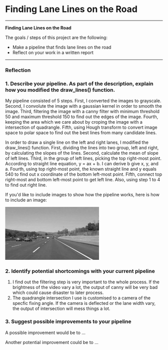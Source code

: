 # **Finding Lane Lines on the Road** 

---

**Finding Lane Lines on the Road**

The goals / steps of this project are the following:
* Make a pipeline that finds lane lines on the road
* Reflect on your work in a written report


[//]: # (Image References)

[image1]: ./examples/grayscale.jpg "Grayscale"

---

### Reflection

### 1. Describe your pipeline. As part of the description, explain how you modified the draw_lines() function.

My pipeline consisted of 5 steps. First, I converted the images to grayscale. 
Second, I convolute the image with a gaussian kernel in order to smooth the image.
Third, filtering the image with a canny filter with minimum threshold 50 and maximum threshold 150 to find out the edges of the image.
Fourth, keeping the area which we care about by croping the image with a intersection of quadrangle.
Fifth, using Hough transform to convert image space to polar space to find out the best lines from many candidate lines. 

In order to draw a single line on the left and right lanes, I modified the draw_lines() function.
First, dividing the lines into two group, left and right, by calculating the slopes of the lines.
Second, calculate the mean of slope of left lines.
Third, in the group of left lines, picking the top right-most point. According to straight line equation, y = ax + b. I can derive b give x, y, and a.
Fourth, using top right-most point, the known straight line and y equals 540 to find out x coordinate of the bottom left-most point.
Fifth, connect top right-most and bottom left-most point to get left line. Also, using step 1 to 4 to find out right line.


If you'd like to include images to show how the pipeline works, here is how to include an image:

![alt text][image1]


### 2. Identify potential shortcomings with your current pipeline


1. I find out the filtering step is very important to the whole process. If the brightness of the video vary a lot, the output of canny will be very bad which could cause disaster to later process.
2. The quadrangle intersection I use is customised to a camera of the specfic fixing angle. If the camera is deflected or the lane width vary, the output of intersection will mess things a lot.



### 3. Suggest possible improvements to your pipeline

A possible improvement would be to ...

Another potential improvement could be to ...
